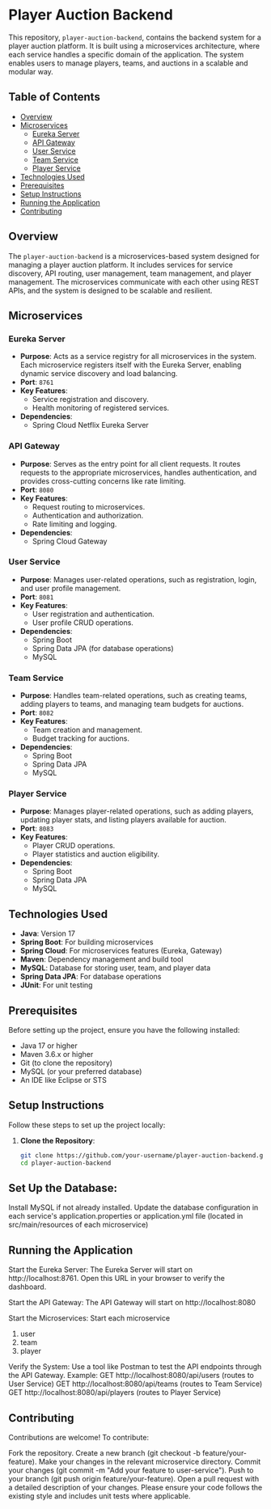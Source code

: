 # Player Auction Backend

This repository, `player-auction-backend`, contains the backend system for a player auction platform. It is built using a microservices architecture, where each service handles a specific domain of the application. The system enables users to manage players, teams, and auctions in a scalable and modular way.

## Table of Contents
- [Overview](#overview)
- [Microservices](#microservices)
  - [Eureka Server](#eureka-server)
  - [API Gateway](#api-gateway)
  - [User Service](#user-service)
  - [Team Service](#team-service)
  - [Player Service](#player-service)
- [Technologies Used](#technologies-used)
- [Prerequisites](#prerequisites)
- [Setup Instructions](#setup-instructions)
- [Running the Application](#running-the-application)
- [Contributing](#contributing)

## Overview
The `player-auction-backend` is a microservices-based system designed for managing a player auction platform. It includes services for service discovery, API routing, user management, team management, and player management. The microservices communicate with each other using REST APIs, and the system is designed to be scalable and resilient.

## Microservices

### Eureka Server
- **Purpose**: Acts as a service registry for all microservices in the system. Each microservice registers itself with the Eureka Server, enabling dynamic service discovery and load balancing.
- **Port**: `8761`
- **Key Features**:
  - Service registration and discovery.
  - Health monitoring of registered services.
- **Dependencies**:
  - Spring Cloud Netflix Eureka Server

### API Gateway
- **Purpose**: Serves as the entry point for all client requests. It routes requests to the appropriate microservices, handles authentication, and provides cross-cutting concerns like rate limiting.
- **Port**: `8080`
- **Key Features**:
  - Request routing to microservices.
  - Authentication and authorization.
  - Rate limiting and logging.
- **Dependencies**:
  - Spring Cloud Gateway

### User Service
- **Purpose**: Manages user-related operations, such as registration, login, and user profile management.
- **Port**: `8081`
- **Key Features**:
  - User registration and authentication.
  - User profile CRUD operations.
- **Dependencies**:
  - Spring Boot
  - Spring Data JPA (for database operations)
  - MySQL 

### Team Service
- **Purpose**: Handles team-related operations, such as creating teams, adding players to teams, and managing team budgets for auctions.
- **Port**: `8082`
- **Key Features**:
  - Team creation and management.
  - Budget tracking for auctions.
- **Dependencies**:
  - Spring Boot
  - Spring Data JPA
  - MySQL

### Player Service
- **Purpose**: Manages player-related operations, such as adding players, updating player stats, and listing players available for auction.
- **Port**: `8083`
- **Key Features**:
  - Player CRUD operations.
  - Player statistics and auction eligibility.
- **Dependencies**:
  - Spring Boot
  - Spring Data JPA
  - MySQL

## Technologies Used
- **Java**: Version 17
- **Spring Boot**: For building microservices
- **Spring Cloud**: For microservices features (Eureka, Gateway)
- **Maven**: Dependency management and build tool
- **MySQL**: Database for storing user, team, and player data
- **Spring Data JPA**: For database operations
- **JUnit**: For unit testing

## Prerequisites
Before setting up the project, ensure you have the following installed:
- Java 17 or higher
- Maven 3.6.x or higher
- Git (to clone the repository)
- MySQL (or your preferred database)
- An IDE like Eclipse or STS

## Setup Instructions
Follow these steps to set up the project locally:

1. **Clone the Repository**:
   ```bash
   git clone https://github.com/your-username/player-auction-backend.git
   cd player-auction-backend

## Set Up the Database:
Install MySQL if not already installed.
Update the database configuration in each service's application.properties or application.yml file (located in src/main/resources of each microservice)

## Running the Application
Start the Eureka Server:
The Eureka Server will start on http://localhost:8761. Open this URL in your browser to verify the dashboard.

Start the API Gateway:
The API Gateway will start on http://localhost:8080

Start the Microservices:
Start each microservice 
1. user
2. team
3. player

Verify the System:
Use a tool like Postman to test the API endpoints through the API Gateway. Example:
GET http://localhost:8080/api/users (routes to User Service)
GET http://localhost:8080/api/teams (routes to Team Service)
GET http://localhost:8080/api/players (routes to Player Service)

## Contributing
Contributions are welcome! To contribute:

Fork the repository.
Create a new branch (git checkout -b feature/your-feature).
Make your changes in the relevant microservice directory.
Commit your changes (git commit -m "Add your feature to user-service").
Push to your branch (git push origin feature/your-feature).
Open a pull request with a detailed description of your changes.
Please ensure your code follows the existing style and includes unit tests where applicable.
